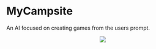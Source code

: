 # MyCampsite
An AI focused on creating games from the users prompt.
<p align="center">
  <img src="https://i.pinimg.com/originals/e1/29/98/e12998b73503f38979b2c267b489fc9b.gif](https://raw.githubusercontent.com/devicons/devicon/master/icons/amazonwebservices/amazonwebservices-original-wordmark.svg)](https://freefrontend.com/assets/img/css-fire-animation/CSS-Fire.gif">
</p>
